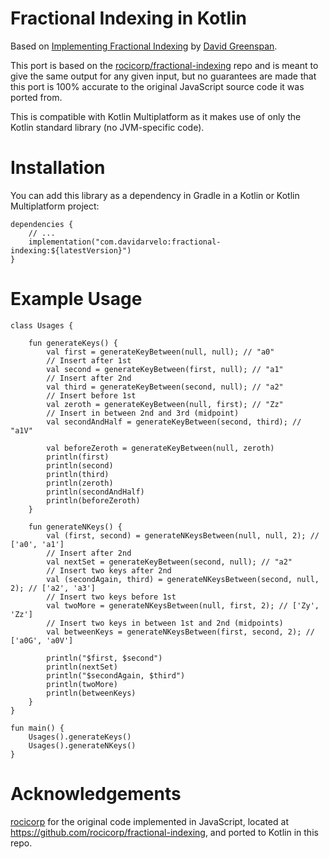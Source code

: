 # Fractional Indexing in Kotlin

Based on [Implementing Fractional Indexing](https://observablehq.com/@dgreensp/implementing-fractional-indexing) by [David Greenspan](https://github.com/dgreensp).

This port is based on the [rocicorp/fractional-indexing](https://github.com/rocicorp/fractional-indexing) repo and is meant to give the same output for any given input, but no guarantees are made that this port is 100% accurate to the original JavaScript source code it was ported from.

This is compatible with Kotlin Multiplatform as it makes use of only the Kotlin standard library (no JVM-specific code).

# Installation

You can add this library as a dependency in Gradle in a Kotlin or Kotlin Multiplatform project:

```
dependencies {
    // ...
    implementation("com.davidarvelo:fractional-indexing:${latestVersion}")
}
```

# Example Usage

```
class Usages {

    fun generateKeys() {
        val first = generateKeyBetween(null, null); // "a0"
        // Insert after 1st
        val second = generateKeyBetween(first, null); // "a1"
        // Insert after 2nd
        val third = generateKeyBetween(second, null); // "a2"
        // Insert before 1st
        val zeroth = generateKeyBetween(null, first); // "Zz"
        // Insert in between 2nd and 3rd (midpoint)
        val secondAndHalf = generateKeyBetween(second, third); // "a1V"

        val beforeZeroth = generateKeyBetween(null, zeroth)
        println(first)
        println(second)
        println(third)
        println(zeroth)
        println(secondAndHalf)
        println(beforeZeroth)
    }

    fun generateNKeys() {
        val (first, second) = generateNKeysBetween(null, null, 2); // ['a0', 'a1']
        // Insert after 2nd
        val nextSet = generateKeyBetween(second, null); // "a2"
        // Insert two keys after 2nd
        val (secondAgain, third) = generateNKeysBetween(second, null, 2); // ['a2', 'a3']
        // Insert two keys before 1st
        val twoMore = generateNKeysBetween(null, first, 2); // ['Zy', 'Zz']
        // Insert two keys in between 1st and 2nd (midpoints)
        val betweenKeys = generateNKeysBetween(first, second, 2); // ['a0G', 'a0V']

        println("$first, $second")
        println(nextSet)
        println("$secondAgain, $third")
        println(twoMore)
        println(betweenKeys)
    }
}

fun main() {
    Usages().generateKeys()
    Usages().generateNKeys()
}
```

# Acknowledgements

[rocicorp](https://github.com/rocicorp) for the original code implemented in JavaScript, located at https://github.com/rocicorp/fractional-indexing, and ported to Kotlin in this repo.
